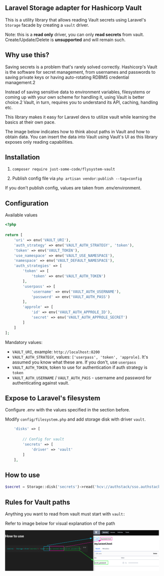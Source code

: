 ## Laravel Storage adapter for Hashicorp Vault

This is a utility library that allows reading Vault secrets using Laravel's `Storage` facade by creating a `vault` driver.

Note: this is a **read only** driver, you can only **read secrets** from vault. Create/Update/Delete is **unsupported** and will remain such.

## Why use this?

Saving secrets is a problem that's rarely solved correctly. Hashicorp's Vault is the software for secret management, from
usernames and passwords to saving private keys or having auto-rotating RDBMS credential management.2

Instead of saving sensitive data to environment variables, filesystems or coming up with your own scheme for handling it, using Vault is better choice.2
Vault, in turn, requires you to understand its API, caching, handling etc.

This library makes it easy for Laravel devs to utilize vault while learning the basics at their own pace.

The image below indicates how to think about paths in Vault and how to obtain data. You can insert the data into Vault using Vault's UI as this
library exposes only reading capabilities.

## Installation

1. `composer require just-some-code/flysystem-vault`

2. Publish config file via `php artisan vendor:publish --tag=config `

If you don't publish config, values are taken from .env/environment.

## Configuration

Available values

```php
<?php

return [
    'uri' => env('VAULT_URI'),
    'auth_strategy' => env('VAULT_AUTH_STRATEGY', 'token'),
    'token' => env('VAULT_TOKEN'),
    'use_namespace' => env('VAULT_USE_NAMESPACE'),
    'namespace' => env('VAULT_DEFAULT_NAMESPACE'),
    'auth_strategies' => [
        'token' => [
            'token' => env('VAULT_AUTH_TOKEN')
        ],
        'userpass' => [
            'username' => env('VAULT_AUTH_USERNAME'),
            'password' => env('VAULT_AUTH_PASS')
        ],
        'approle' => [
            'id' => env('VAULT_AUTH_APPROLE_ID'),
            'secret' => env('VAULT_AUTH_APPROLE_SECRET')
        ]
    ]
];

```

Mandatory values:

 - `VAULT_URI`, example: `http://localhost:8200`
 - `VAULT_AUTH_STRATEGY`, values: `['userpass', 'token', 'approle]`. It's assumed you know what these are. If you don't, use `userpass`
 - `VAULT_AUTH_TOKEN`, token to use for authentication if auth strategy is `token`
 - `VAULT_AUTH_USERNAME` / `VAULT_AUTH_PASS` - username and password for authenticating against vault.

## Expose to Laravel's filesystem

Configure .env with the values specified in the section before.

Modify `config/filesystem.php` and add storage disk with driver `vault`.

```php
    'disks' => [

        // Config for vault
        'secrets' => [
            'driver' => 'vault'
        ]
    ],

```

## How to use

```php
$secret = Storage::disk('secrets')->read('hcv://authstack/sso.authstack.localhost/oauth2/server/signing_key_private');
```

## Rules for Vault paths

Anything you want to read from vault must start with `vault:`

Refer to image below for visual explanation of the path

![](flysystem-vault.png)